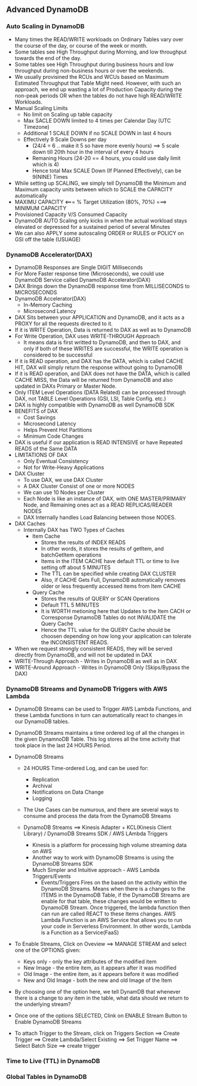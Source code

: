 ## Advanced DynamoDB

### Auto Scaling in DynamoDB

- Many times the READ/WRITE workloads on Ordinary Tables vary over the course of the day, or course of the week or month.
- Some tables see High Throughput during Morning, and low throughput towards the end of the day.
- Some tables see High Throughput during business hours and low throughput during non-business hours or over the weekends.
- We usually provisined the RCUs and WCUs based on Maximum Estimated Throughput that Table Might need.
  However, with such an approach, we end up wasting a lot of Production Capacity during the non-peak periods
  OR when the tables do not have high READ/WRITE Workloads.
- Manual Scaling Limits
  - No limit on Scaling up table capacity
  - Max SACLE DOWN limited to 4 times per Calendar Day (UTC Timezone)
  - Additional 1 SCALE DOWN if no SCALE DOWN in last 4 hours
  - Effectively 9 Scale Downs per day
    - (24/4 = 6 .. make it 5 so have more evenly hours) ==> 5 scale down till 20th hour in the interval of every 4 hours
    - Remaning Hours (24-20 == 4 hours, you could use daily limit which is 4)
    - Hence total Max SCALE Down (If Planned Effectively), can be 9(NINE) Times
- While setting up SCALING, we simply tell DynamoDB the Minimum and Maximum capacity units between which to SCALE the CAPACITY automatically
- MAXIMU CAPACITY <=== % Target Utilization (80%, 70%) ===> MINIMUM CAPACITY
- Provisioned Capacity V/S Consumed Capacity
- DynamoDB AUTO Scaling only kicks in when the actual workload stays elevated or depressed for a sustained period of several Minutes
- We can also APPLY some autoscaling ORDER or RULES or POLICY on GSI off the table (USUAGE)

### DynamoDB Accelerator(DAX)

- DynamoDB Responses are Single DIGIT Milliseconds
- For More Faster response time (Microseconds), we could use DynamoDB Service called DynamoDB Accelerator(DAX)
- DAX Brings down the DynamoDB response time from MILLISECONDS to MICROSECONDS
- DynamoDB Accelerator(DAX)
  - In-Memory Caching
  - Microsecond Latency
- DAX Sits between your APPLICATION and DynamoDB, and it acts as a PROXY for all the requests directed to it.
- If it is WRITE Operation, Data is returned to DAX as well as to DynamoDB
- For Write Operation, DAX uses WRITE-THROUGH Approach
  - It means data is first writted to DynamoDB, and then to DAX, and only if both of these WRITES are successful,
    the WRITE operation is considered to be successful
- If it is READ operation, and DAX has the DATA, which is called CACHE HIT, DAX will simply return the response without going to DynamoDB
- If it is READ operation, and DAX does not have the DATA, which is called CACHE MISS,
  the Data will be returned from DynamoDB and also updated in DAXs Primary or Master Node.
- Only ITEM Level Operations (DATA Related) can be processed through DAX, not TABLE Level Operations (GSI, LSI, Table Config. etc.)
- DAX is highly compatible with DynamoDB as well DynamoDB SDK
- BENEFITS of DAX
  - Cost Savings
  - Microsecond Latency
  - Helps Prevent Hot Partitions
  - Minimum Code Changes
- DAX is useful if our application is READ INTENSIVE or have Repeated READS of the Same DATA
- LIMITATIONS OF DAX
  - Only Eventual Consistency
  - Not for Write-Heavy Applications
- DAX Cluster
  - To use DAX, we use DAX Cluster
  - A DAX Cluster Consist of one or more NODES
  - We can use 10 Nodes per Cluster
  - Each Node is like an instance of DAX, with ONE MASTER/PRIMARY Node, and Remaining ones act as a READ REPLICAS/READER NODES
  - DAX Internally handles Load Balancing between those NODES.
- DAX Caches
  - Internally DAX has TWO Types of Caches
    - Item Cache
      - Stores the results of INDEX READS
      - In other words, it stores the results of getItem, and batchGetItem operations
      - Items in the ITEM CACHE have default TTL or time to live setting off about 5 MINUTES
      - The TTL can be specified while creating DAX CLUSTER
      - Also, if CACHE Gets Full, DynamoDB automatically removes older or less frequently accessed items from Item CACHE
    - Query Cache
      - Stores the results of QUERY or SCAN Operations
      - Default TTL 5 MINUTES
      - It is WORTH metioning here that Updates to the Item CACH or Corresponse DynamoDB Tables do not INVALIDATE the Query Cache
      - Hence the TTL value for the QUERY Cache should be choosen depending on how long your application can tolerate the INCONSISTENT READS.
- When we request strongly consistent READS, they will be served directly from DynamoDB, and will not be updated in DAX
- WRITE-Through Approach - Writes in DynamoDB as well as in DAX
- WRITE-Around Approach - Writes in DynamoDB Only (Skips/Bypass the DAX)

### DynamoDB Streams and DynamoDB Triggers with AWS Lambda

- DynamoDB Streams can be used to Trigger AWS Lambda Functions, and these Lambda functions in turn
  can automatically react to changes in our DynamoDB tables.

- DynamoDB Streams maintains a time ordered log of all the changes in the given DynamnoDB Table.
  This log stores all the time activity that took place in the last 24 HOURS Period.

- DynamoDB Streams

  - 24 HOURS Time-ordered Log, and can be used for:
    - Replication
    - Archival
    - Notifications on Data Change
    - Logging
  - The Use Cases can be numurous, and there are several ways to consume and process the data from the DynamoDB Streams

  - DynamoDB Streams ==> Kinesis Adapter + KCL(Kinesis Client Library) / DynamoDB Streams SDK / AWS LAmbda Triggers
    - Kinesis is a platform for processing high volume streaming data on AWS
    - Another way to work with DynamoDB Streams is using the DynamoDB Streams SDK
    - Much Simpler and Intuitive approach - AWS Lambda Triggers/Events
      - Events/Triggers Fires on the based on the activity within the DynamoDB Streams.
        Means when there is a changes to the ITEMS in the DynamoDB Table, if the DynamoDB Streams
        are enable for that table, these changes would be written to DynamoDB Stream. Once triggered, the
        lambda function then can run are called REACT to these Items changes.
        AWS Lambda Function is an AWS Service that allows you to run your code in Serverless Environment.
        In other words, Lambda is a Function as a Service(FaaS)

- To Enable Streams, Click on Oveview ==> MANAGE STREAM and select one of the OPTIONS given:
  - Keys only - only the key attributes of the modified item
  - New Image - the entire item, as it appears after it was modified
  - Old Image - the entire item, as it appears before it was modified
  - New and Old Image - both the new and old Image of the Item
- By choosing one of the option here, we tell DynamDB that whenever there is a change to any item in the table, what data should
  we return to the underlying stream?
- Once one of the options SELECTED, Clink on ENABLE Stream Button to Enable DynamoDB Streams

- To attach Trigger to the Stream, click on Triggers Section ==> Create Trigger ==> Create Lambda/Select Existing
  ==> Set Trigger Name ==> Select Batch Size ==> create trigger

### Time to Live (TTL) in DynamoDB

### Global Tables in DynamoDB
